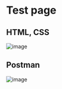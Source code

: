 # Test page

## HTML, CSS
![image](https://github.com/user-attachments/assets/e0c4e41a-8502-4dab-b108-741319801b62)

## Postman
![image](https://github.com/user-attachments/assets/046ce985-d976-4606-8fc9-6f14fb20619b)
